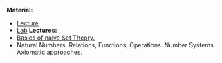 **Material:** 
- [Lecture](https://moodle.innopolis.university/pluginfile.php/208410/mod_resource/content/1/MathAnal1fall24.pdf)
- [Lab](https://moodle.innopolis.university/pluginfile.php/210092/mod_resource/content/1/Lab1.pdf)
**Lectures:**
- [Basics of naive Set Theory.](Basics%20of%20naive%20Set%20Theory..md)
- Natural Numbers. Relations, Functions, Operations. Number Systems. Axiomatic approaches.